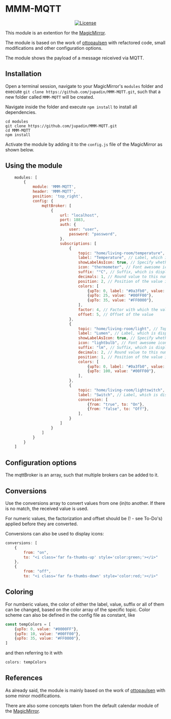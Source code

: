 # MMM-MQTT

<p style="text-align: center">
    <a href="https://choosealicense.com/licenses/mit"><img src="https://img.shields.io/badge/license-MIT-blue.svg" alt="License"></a>
</p>

This module is an extention for the [MagicMirror](https://github.com/MichMich/MagicMirror).

The module is based on the work of [ottopaulsen](https://github.com/ottopaulsen/MMM-MQTT) with refactored code, small modifications and other configuration options.

The module shows the payload of a message reiceived via MQTT.

## Installation

Open a terminal session, navigate to your MagicMirror's `modules` folder and execute `git clone https://github.com/jupadin/MMM-MQTT.git`, such that a new folder called `MMM-MQTT` will be created.

Navigate inside the folder and execute `npm install` to install all dependencies.

```
cd modules
git clone https://github.com/jupadin/MMM-MQTT.git
cd MMM-MQTT
npm install
```

Activate the module by adding it to the `config.js` file of the MagicMirror as shown below.

## Using the module
````javascript
    modules: [
        {
            module: 'MMM-MQTT',
            header: 'MMM-MQTT',
            position: 'top_right',
            config: {
                mqttBroker: [
                    {
                        url: "localhost",
                        port: 1883,
                        auth: {
                            user: "user",
                            password: "password",
                        },
                        subscriptions: [
                            {
                                topic: "home/living-room/temperature", // Topic to look for
                                label: "Temperature", // Label, which is displayed in front of the value
                                showLabelAsIcon: true, // Specify whether the label shall be replaced by the specified icon
                                icon: "thermometer", // Font awesome icon, which shall be displayed (only if showLabelAsIcon option is set to true)
                                suffix: "°C", // Suffix, which is displayed behind the value
                                decimals: 1, // Round value to this number of decimals
                                position: 2, // Position of the value inside the table (counting top to bottom)
                                colors: [
                                    {upTo: 0, label: "#0a3fb0", value: "#0000FF", suffix: "#FFFFF"},
                                    {upTo: 25, value: "#00FF00"},
                                    {upTo: 35, value: "#FF0000"},
                                ],
                                factor: 4, // Factor with which the value should be factorized by
                                offset: 5, // Offset of the value
                            },
                            {
                                topic: "home/living-room/light", // Topic to look for
                                label: "Lumen", // Label, which is displayed in front of the value
                                showLabelAsIcon: true, // Specify whether the label shall be replaced by the specified icon
                                icon: "lightbulb", // Font awesome icon, which shall be displayed (only if showLabelAsIcon option is set to true)
                                suffix: "lm", // Suffix, which is displayed behind the value
                                decimals: 2, // Round value to this number of decimals
                                position: 1, // Position of the value inside the table (counting top to bottom)
                                colors: [
                                    {upTo: 0, label: "#0a3fb0", value: "#0000FF", suffix: "#FFFFF"},
                                    {upTo: 100, value: "#00FF00"},
                                ],
                            },
                            {
                                topic: "home/living-room/lightswitch", // Topic to look for
                                label: "Switch", // Label, which is displayed in front of the value
                                conversion: [
                                    {from: "true", to: "On"},
                                    {from: "false", to: "Off"},
                                ],
                            }
                        ]
                    }
                ]
            }
        }
    ]
````

## Configuration options

The mqttBroker is an array, such that multiple brokers can be added to it.

## Conversions
Use the conversions array to convert values from one (in)to another. If there is no match, the received value is used.

For numeric values, the factorization and offset should be (! - see To-Do's) applied before they are converted.

Conversions can also be used to display icons:
```javascript
conversions: [
    {
        from: "on",
        to: "<i class='far fa-thumbs-up' style='color:green;'></i>"
    },
    {
        from: "off",
        to: "<i class='far fa-thumbs-down' style='color:red;'></i>"
```

## Coloring
For numberic values, the color of either the label, value, suffix or all of them can be changed, based on the color array of the specific topic.
Color scheme can also be defined in the config file as constant, like
```javascript
const tempColors = [
    {upTo: 0, value: "#0000FF"},
    {upTo: 10, value: "#00FF00"},
    {upTo: 35, value: "#FF0000"},
]
```
and then referring to it with
```javascript
colors: tempColors
```

## References
As already said, the module is mainly based on the work of [ottopaulsen](https://github.com/ottopaulsen/MMM-MQTT) with some minor modifications.

There are also some concepts taken from the default calendar module of the [MagicMirror](https://github.com/MichMich/MagicMirror).